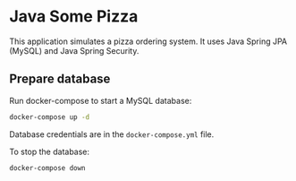 # Java Some Pizza

This application simulates a pizza ordering system. It uses Java Spring JPA (MySQL) and Java Spring Security.

## Prepare database

Run docker-compose to start a MySQL database:

```bash
docker-compose up -d
```

Database credentials are in the `docker-compose.yml` file.

To stop the database:

```bash
docker-compose down
```
